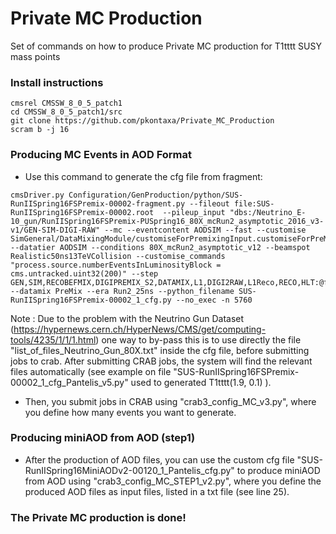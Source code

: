 # Private MC Production
Set of commands on how to produce Private MC production for T1tttt SUSY mass points

### Install instructions
```
cmsrel CMSSW_8_0_5_patch1
cd CMSSW_8_0_5_patch1/src
git clone https://github.com/pkontaxa/Private_MC_Production
scram b -j 16
```

### Producing MC Events in AOD Format
- Use this command to generate the cfg file from fragment:
```
cmsDriver.py Configuration/GenProduction/python/SUS-RunIISpring16FSPremix-00002-fragment.py --fileout file:SUS-RunIISpring16FSPremix-00002.root  --pileup_input "dbs:/Neutrino_E-10_gun/RunIISpring16FSPremix-PUSpring16_80X_mcRun2_asymptotic_2016_v3-v1/GEN-SIM-DIGI-RAW" --mc --eventcontent AODSIM --fast --customise SimGeneral/DataMixingModule/customiseForPremixingInput.customiseForPreMixingInput,Configuration/DataProcessing/Utils.addMonitoring --datatier AODSIM --conditions 80X_mcRun2_asymptotic_v12 --beamspot Realistic50ns13TeVCollision --customise_commands "process.source.numberEventsInLuminosityBlock = cms.untracked.uint32(200)" --step GEN,SIM,RECOBEFMIX,DIGIPREMIX_S2,DATAMIX,L1,DIGI2RAW,L1Reco,RECO,HLT:@fake1 --datamix PreMix --era Run2_25ns --python_filename SUS-RunIISpring16FSPremix-00002_1_cfg.py --no_exec -n 5760
```

Note : Due to the problem with the Neutrino Gun Dataset (https://hypernews.cern.ch/HyperNews/CMS/get/computing-tools/4235/1/1/1.html) one way to by-pass this is to use directly the file "list_of_files_Neutrino_Gun_80X.txt" inside the cfg file, before submitting jobs to crab. After submitting CRAB jobs, the system will find the relevant files automatically (see example on file "SUS-RunIISpring16FSPremix-00002_1_cfg_Pantelis_v5.py" used to generated T1tttt(1.9, 0.1) ).

- Then, you submit jobs in CRAB using "crab3_config_MC_v3.py", where you define how many events you want to generate.

### Producing miniAOD from AOD (step1)
- After the production of AOD files, you can use the custom cfg file "SUS-RunIISpring16MiniAODv2-00120_1_Pantelis_cfg.py" to produce miniAOD from AOD using "crab3_config_MC_STEP1_v2.py", where you define the produced AOD files as input files, listed in a txt file (see line 25).

### The Private MC production is done!
